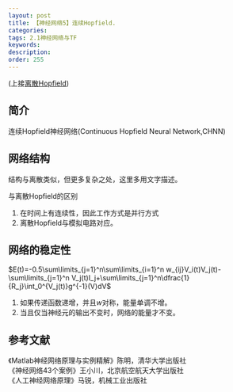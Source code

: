 ```yaml
---
layout: post
title: 【神经网络5】连续Hopfield.
categories:
tags: 2.1神经网络与TF
keywords:
description:
order: 255
---
```


(上接[离散Hopfield](http://www.guofei.site/2017/12/10/DHNN.html))
## 简介
连续Hopfield神经网络(Continuous Hopfield Neural Network,CHNN)  


## 网络结构
结构与离散类似，但更多复杂之处，这里多用文字描述。  


与离散Hopfield的区别
1. 在时间上有连续性，因此工作方式是并行方式  
2. 离散Hopfield与模拟电路对应。


## 网络的稳定性

$E(t)=-0.5\sum\limits_{j=1}^n\sum\limits_{i=1}^n w_{ij}V_i(t)V_j(t)-\sum\limits_{j=1}^n V_j(t)I_j+\sum\limits_{j=1}^n\dfrac{1}{R_j}\int_0^{V_j(t)}g^{-1}(V)dV$  


1. 如果传递函数递增，并且$w$对称，能量单调不增。
2. 当且仅当神经元的输出不变时，网络的能量才不变。


## 参考文献
《Matlab神经网络原理与实例精解》陈明，清华大学出版社   
《神经网络43个案例》王小川，北京航空航天大学出版社  
《人工神经网络原理》马锐，机械工业出版社  
